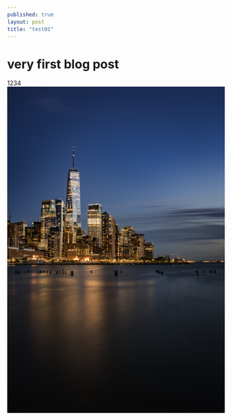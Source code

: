 ```yaml
---
published: true
layout: post
title: "test01"
---
```


# very first blog post

1234
![poster](_posts\test.JPG)